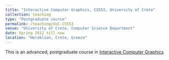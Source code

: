 ```yaml
---
title: "Interactive Computer Graphics, CS553, University of Crete"
collection: teaching
type: "Postgraduate course"
permalink: /teaching/UoC-CS553
venue: "University of Crete, Computer Science Department"
date: Spring 2012 till now
location: "Heraklion, Crete, Greece"
---
```


This is an advanced, postgraduate course in [Interactive Computer Graphics](https://www.csd.uoc.gr/CSD/index.jsp?content=pg_courses_catalog&openmenu=demoAcc4&lang=en&course=140)

<!-- Heading 1
======

Heading 2
======

Heading 3
======

-->